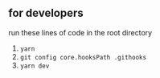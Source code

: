 ## for developers
run these lines of code in the root directory

1. ``yarn``
2. ``git config core.hooksPath .githooks``
3. ``yarn dev``